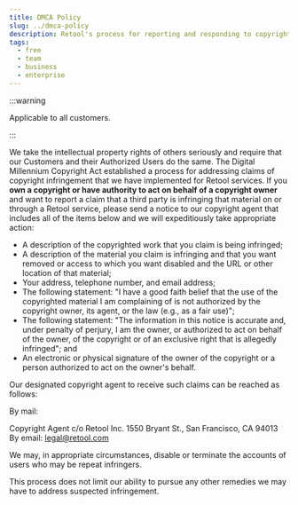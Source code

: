 ```yaml
---
title: DMCA Policy
slug: ../dmca-policy
description: Retool's process for reporting and responding to copyright infringement claims under the DMCA.
tags:
  - free
  - team
  - business
  - enterprise
---
```


:::warning

Applicable to all customers.

:::


We take the intellectual property rights of others seriously and require that our Customers and their Authorized Users do the same. The Digital Millennium Copyright Act established a process for addressing claims of copyright infringement that we have implemented for Retool services. If you **own a copyright or have authority to act on behalf of a copyright owner** and want to report a claim that a third party is infringing that material on or through a Retool service, please send a notice to our copyright agent that includes all of the items below and we will expeditiously take appropriate action:

- A description of the copyrighted work that you claim is being infringed;
- A description of the material you claim is infringing and that you want removed or access to which you want disabled and the URL or other location of that material;
- Your address, telephone number, and email address;
- The following statement: "I have a good faith belief that the use of the copyrighted material I am complaining of is not authorized by the copyright owner, its agent, or the law (e.g., as a fair use)";
- The following statement: "The information in this notice is accurate and, under penalty of perjury, I am the owner, or authorized to act on behalf of the owner, of the copyright or of an exclusive right that is allegedly infringed"; and
- An electronic or physical signature of the owner of the copyright or a person authorized to act on the owner's behalf.

Our designated copyright agent to receive such claims can be reached as follows:

By mail:

Copyright Agent
c/o Retool Inc.
1550 Bryant St.,
San Francisco, CA 94013
By email: legal@retool.com

We may, in appropriate circumstances, disable or terminate the accounts of users who may be repeat infringers.

This process does not limit our ability to pursue any other remedies we may have to address suspected infringement.

